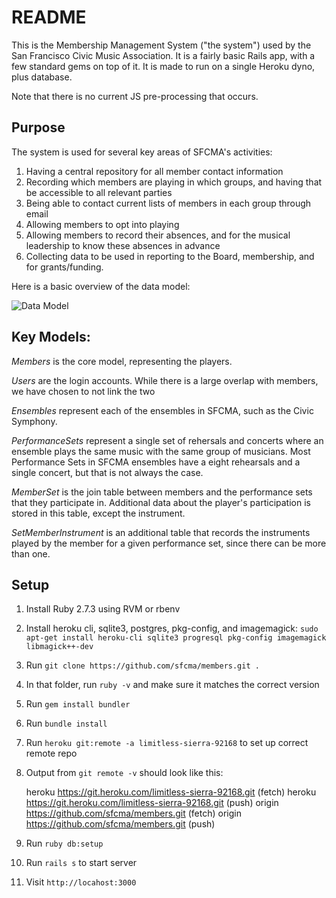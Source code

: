# README

This is the Membership Management System ("the system") used by the San Francisco Civic Music Association. It is a fairly basic Rails app, with a few standard gems on top of it. It is made to run on a single Heroku dyno, plus database.

Note that there is no current JS pre-processing that occurs.

## Purpose

The system is used for several key areas of SFCMA's activities:

1. Having a central repository for all member contact information
2. Recording which members are playing in which groups, and having that be accessible to all relevant parties
3. Being able to contact current lists of members in each group through email
4. Allowing members to opt into playing
5. Allowing members to record their absences, and for the musical leadership to know these absences in advance
6. Collecting data to be used in reporting to the Board, membership, and for grants/funding.

Here is a basic overview of the data model:

![Data Model](https://user-images.githubusercontent.com/3664475/30000971-c3951742-9033-11e7-8709-fdc3e3703e5c.png)

## Key Models:

*Members* is the core model, representing the players.

*Users* are the login accounts. While there is a large overlap with members, we have chosen to not link the two

*Ensembles* represent each of the ensembles in SFCMA, such as the Civic Symphony.

*PerformanceSets* represent a single set of rehersals and concerts where an ensemble plays the same music with the same group of musicians. Most Performance Sets in SFCMA ensembles have a eight rehearsals and a single concert, but that is not always the case.

*MemberSet* is the join table between members and the performance sets that they participate in. Additional data about the player's participation is stored in this table, except the instrument.

*SetMemberInstrument* is an additional table that records the instruments played by the member for a given performance set, since there can be more than one.

## Setup

1. Install Ruby 2.7.3 using RVM or rbenv
2. Install heroku cli, sqlite3, postgres, pkg-config, and imagemagick: `sudo apt-get install heroku-cli sqlite3 progresql pkg-config imagemagick libmagick++-dev`
3. Run `git clone https://github.com/sfcma/members.git .`
3. In that folder, run `ruby -v` and make sure it matches the correct version
3. Run `gem install bundler`
3. Run `bundle install`
3. Run `heroku git:remote -a limitless-sierra-92168` to set up correct remote repo
3. Output from `git remote -v` should look like this:

    heroku	https://git.heroku.com/limitless-sierra-92168.git (fetch)
    heroku	https://git.heroku.com/limitless-sierra-92168.git (push)
    origin	https://github.com/sfcma/members.git (fetch)
    origin	https://github.com/sfcma/members.git (push)
    
3. Run `ruby db:setup`
3. Run `rails s` to start server
3. Visit `http://locahost:3000`

